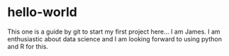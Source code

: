 # hello-world
This one is a guide by git to start my first project here... 
I am James. I am enthusiastic about data science and I am looking forward to using python and R for this.
